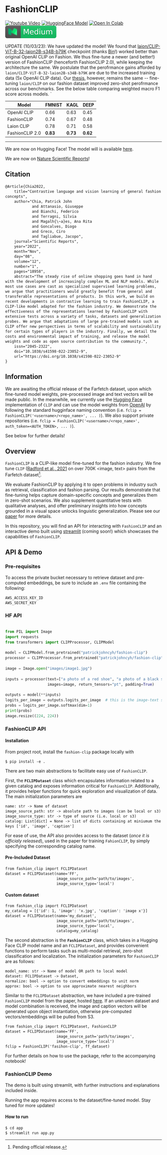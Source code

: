 # FashionCLIP

[![Youtube Video](https://img.shields.io/badge/youtube-video-red)](https://www.youtube.com/watch?v=uqRSc-KSA1Y)
[![HuggingFace Model](https://img.shields.io/badge/HF%20Model-Weights-yellow)](https://huggingface.co/patrickjohncyh/fashion-clip)
[![Open In Colab](https://colab.research.google.com/assets/colab-badge.svg)](https://colab.research.google.com/drive/1Z1hAxBnWjF76bEi9KQ6CMBBEmI_FVDrW?usp=sharing)
[![Medium Blog Post](https://raw.githubusercontent.com/aleen42/badges/master/src/medium.svg)](https://towardsdatascience.com/teaching-clip-some-fashion-3005ac3fdcc3)

UPDATE (10/03/23): We have updated the model! We found that [laion/CLIP-ViT-B-32-laion2B-s34B-b79K](https://huggingface.co/laion/CLIP-ViT-B-32-laion2B-s34B-b79K) checkpoint (thanks [Bin](https://www.linkedin.com/in/bin-duan-56205310/)!) worked better than original OpenAI CLIP on Fashion. We thus fine-tune a newer (and better!) version of FashionCLIP (henceforth FashionCLIP 2.0), while keeping the architecture the same. We postulate that the perofrmance gains afforded by `laion/CLIP-ViT-B-32-laion2B-s34B-b79K` are due to the increased training data (5x OpenAI CLIP data). Our [thesis](https://www.nature.com/articles/s41598-022-23052-9), however, remains the same -- fine-tuning `laion/CLIP` on our fashion dataset improved zero-shot perofrmance across our benchmarks. See the below table comparing weighted macro F1 score across models.
`

| Model             | FMNIST        | KAGL          | DEEP          | 
| -------------     | ------------- | ------------- | ------------- |
| OpenAI CLIP       | 0.66          | 0.63          | 0.45          |
| FashionCLIP       | 0.74          | 0.67          | 0.48          |
| Laion CLIP        | 0.78          | 0.71          | 0.58          |
| FashionCLIP 2.0   | __0.83__          | __0.73__          | __0.62__          |

---

We are now on Hugging Face! The model will is available [here](https://huggingface.co/patrickjohncyh/fashion-clip).

We are now on [Nature Scientific Reports](https://www.nature.com/articles/s41598-022-23052-9)!

## Citation
```
@Article{Chia2022,
    title="Contrastive language and vision learning of general fashion concepts",
    author="Chia, Patrick John
            and Attanasio, Giuseppe
            and Bianchi, Federico
            and Terragni, Silvia
            and Magalh{\~a}es, Ana Rita
            and Goncalves, Diogo
            and Greco, Ciro
            and Tagliabue, Jacopo",
    journal="Scientific Reports",
    year="2022",
    month="Nov",
    day="08",
    volume="12",
    number="1",
    pages="18958",
    abstract="The steady rise of online shopping goes hand in hand with the development of increasingly complex ML and NLP models. While most use cases are cast as specialized supervised learning problems, we argue that practitioners would greatly benefit from general and transferable representations of products. In this work, we build on recent developments in contrastive learning to train FashionCLIP, a CLIP-like model adapted for the fashion industry. We demonstrate the effectiveness of the representations learned by FashionCLIP with extensive tests across a variety of tasks, datasets and generalization probes. We argue that adaptations of large pre-trained models such as CLIP offer new perspectives in terms of scalability and sustainability for certain types of players in the industry. Finally, we detail the costs and environmental impact of training, and release the model weights and code as open source contribution to the community.",
    issn="2045-2322",
    doi="10.1038/s41598-022-23052-9",
    url="https://doi.org/10.1038/s41598-022-23052-9"
}
```


## Information 

We are awaiting the official release of the Farfetch dataset, upon which fine-tuned model weights,
pre-processed image and text vectors will be made public. In the meanwhile, we currently use the 
[Hugging Face](https://huggingface.co/) implementation of `CLIP` and can use the model weights
from [OpenAI](https://huggingface.co/openai/clip-vit-base-patch32) by following the standard hugginface 
naming convention (i.e. `fclip = FashionCLIP('<username>/<repo_name>', ... )`). We also support private
repositories (i.e. `fclip = FashionCLIP('<username>/<repo_name>', auth_token=<AUTH_TOKEN>, ... )`). 

See below for further details!

## Overview

`FashionCLIP` is a CLIP-like model fine-tuned for the fashion industry. We fine tune 
`CLIP` ([Radford et al., 2021](https://www.nature.com/articles/s41598-022-23052-9) on over 700K 
<image, text> pairs from the Farfetch dataset[^1].

We evaluate FashionCLIP by applying it to open problems in industry such as retrieval, classification
and fashion parsing. Our results demonstrate that fine-tuning helps capture domain-specific concepts 
and generalizes them in zero-shot scenarios. We also supplement quantitative tests with qualitative analyses, 
and offer preliminary insights into how concepts grounded in a visual space unlocks linguistic generalization. 
Please see our [paper](https://www.nature.com/articles/s41598-022-23052-9) for more details.

In this repository, you will find an API for interacting with `FashionCLIP` and an interactive demo built using [streamlit](https://streamlit.io/) (coming soon!) 
 which showcases the capabilities of `FashionCLIP`.


[^1]: Pending official release.


## API & Demo

### Pre-requisites 

To access the private bucket necessary to retrieve dataset and pre-computed embeddings, be sure to include an `.env` 
file containing the following:

```
AWS_ACCESS_KEY_ID
AWS_SECRET_KEY
```

### HF API

```python

from PIL import Image
import requests
from transformers import CLIPProcessor, CLIPModel

model = CLIPModel.from_pretrained("patrickjohncyh/fashion-clip")
processor = CLIPProcessor.from_pretrained("patrickjohncyh/fashion-clip")

image = Image.open("images/image1.jpg")

inputs = processor(text=["a photo of a red shoe", "a photo of a black shoe"],
                   images=image, return_tensors="pt", padding=True)

outputs = model(**inputs)
logits_per_image = outputs.logits_per_image  # this is the image-text similarity score
probs = logits_per_image.softmax(dim=1)  
print(probs)
image.resize((224, 224))
```

### FashionCLIP API

#### Installation
From project root, install the `fashion-clip` package locally with 
```
$ pip install -e . 
```


There are two main abstractions to facilitate easy use of `FashionCLIP`.

First, the __`FCLIPDataset`__ class which encapsulates information related to a given catalog
and exposes information critical for `FashionCLIP`. Additionally, it provides helper functions
for quick exploration and visualization of data. The main initialization parameters are

```
name: str -> Name of dataset
image_source_path: str -> absolute path to images (can be local or s3) 
image_source_type: str -> type of source (i.e. local or s3)
catalog: List[dict] = None -> list of dicts containing at miniumum the keys ['id', 'image', 'caption']
```

For ease of use, the API also provides access to the dataset (_once it is officialy released_), used in the paper 
for training `FahionCLIP`, by simply specifying the corresponding catalog name.

#### Pre-Included Dataset
```
from fashion_clip import FCLIPDataset
dataset = FCLIPDataset(name='FF', 
                       image_source_path='path/to/images', 
                       image_source_type='local')
```

#### Custom dataset

```
from fashion_clip import FCLIPDataset
my_catalog = [{'id': 1, 'image': 'x.jpg', 'caption': 'image x'}]
dataset = FCLIPDataset(name='my_dataset', 
                       image_source_path='path/to/images', 
                       image_source_type='local',
                       catalog=my_catalog)
```

The second abstraction is the __`FashionCLIP`__ class, which takes in a Hugging Face CLIP model name and 
an `FCLIPDataset`, and provides convenient functions to perform tasks such as multi-modal retrieval, 
zero-shot classification and localization. The initialization parameters for `FashionCLIP` are as follows:

```
model_name: str -> Name of model OR path to local model
dataset: FCLIPDataset -> Dataset, 
normalize: bool -> option to convert embeddings to unit norm  
approx: bool -> option to use approximate nearest neighbors
```

Similar to the `FCLIPDataset` abstraction, we have included a pre-trained `FashionCLIP` model from the paper, hosted
[here](https://huggingface.co/patrickjohncyh/fashion-clip). If an unknown dataset and model combination is received, 
the image and caption vectors will be generated upon object instantiation, otherwise pre-computed vectors/embeddings will 
be pulled from S3.

```
from fashion_clip import FCLIPDataset, FashionCLIP
dataset = FCLIPDataset(name='FF', 
                       image_source_path='path/to/images', 
                       image_source_type='local')
fclip = FashionCLIP('fasihon-clip', ff_dataset)
```

For further details on how to use the package, refer to the accompanying notebook!

### FashionCLIP Demo

The demo is built using streamlit, with further instructions and explanations included
inside.

Running the app requires access to the dataset/fine-tuned model. Stay tuned for more updates!

#### How to run
```
$ cd app
$ streamlit run app.py
```


